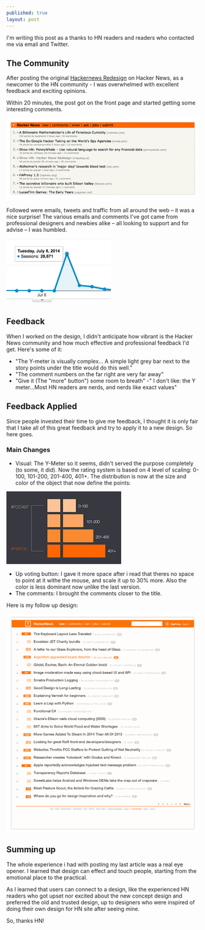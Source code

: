 ```yaml
---
published: true
layout: post
---
```


I'm writing this post as a thanks to HN readers and readers who contacted me via email and Twitter.

## The Community

After posting the original [Hackernews Redesign](http://hilapeleg.io/2014/06/01/hackernews-redesign/) on Hacker News, as a newcomer to the HN community - I was overwhelmed with excellent feedback and exciting opinions.

Within 20 minutes, the post got on the front page and started getting some interesting comments.

![HN-top-4.png](/media/HN-top-4.png)


Followed were emails, tweets and traffic from all around the web – it was a nice surprise!
The various emails and comments I've got came from professional designers and newbies alike – all looking to support and for advise – I was humbled.

![hn-goog-anl.png](/media/hn-goog-anl.png)


## Feedback

When I worked on the design, I didn't anticipate how vibrant is the Hacker News community and how much effective and professional feedback I'd get. Here's some of it:

- "The Y-meter is visually complex... A simple light grey bar next to the story points under the title would do this well."
- "The comment numbers on the far right are very far away"
- "Give it (The "more" button") some room to breath"
-" I don't like: the Y meter...Most HN readers are nerds, and nerds like exact values"



## Feedback Applied

Since people invested their time to give me feedback, I thought it is only fair that I take all of this great feedback and try to apply it to a new design. So here goes.

### Main Changes

- Visual: The Y-Meter so it seems, didn't served the purpose completely (to some, it did).
Now the rating system is based on 4 level of scaling: 0-100, 101-200, 201-400, 401+. The distribution is now at the size and color of the object that now define the points:

![](/media/ranking.png)

- Up voting button: I gave it more space after i read that theres no space to point at it withe the mouse, and scale it up to 30% more. Also the color is less dominant now unlike the last version. 
- The comments: I brought the comments closer to the title.

Here is my follow up design:

![web_mockup.png](/media/web_mockup.png)





## Summing up

The whole experience i had with posting my last article was a real eye opener. I learned that design can effect and touch people, starting from the emotional place to the practical.

As I learned that users can connect to a design, like the experienced HN readers who got upset nor excited about the new concept design and preferred the old and trusted design, up to designers who were inspired of doing their own design for HN site after seeing mine.

So, thanks HN!

